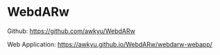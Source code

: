 # WebdARw

Github: https://github.com/awkyu/WebdARw

Web Application: https://awkyu.github.io/WebdARw/webdarw-webapp/
